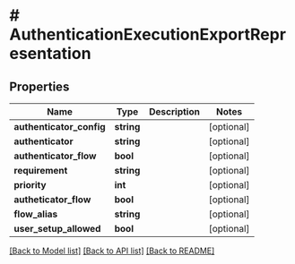 # # AuthenticationExecutionExportRepresentation

## Properties

Name | Type | Description | Notes
------------ | ------------- | ------------- | -------------
**authenticator_config** | **string** |  | [optional]
**authenticator** | **string** |  | [optional]
**authenticator_flow** | **bool** |  | [optional]
**requirement** | **string** |  | [optional]
**priority** | **int** |  | [optional]
**autheticator_flow** | **bool** |  | [optional]
**flow_alias** | **string** |  | [optional]
**user_setup_allowed** | **bool** |  | [optional]

[[Back to Model list]](../../README.md#models) [[Back to API list]](../../README.md#endpoints) [[Back to README]](../../README.md)
